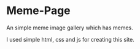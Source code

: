 # Meme-Page
An simple meme image gallery which has memes.

I used simple html, css and js for creating this site.
